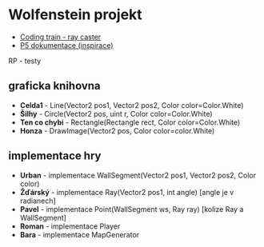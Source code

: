﻿# Wolfenstein projekt

- [Coding train - ray caster](https://www.youtube.com/watch?v=TOEi6T2mtHo)
- [P5 dokumentace (inspirace)](https://p5js.org/reference/p5/line/)

RP - testy

## graficka knihovna
- **Celda1** - Line(Vector2 pos1, Vector2 pos2, Color color=Color.White)
- **Šilhy** - Circle(Vector2 pos, uint r, Color color=Color.White)
- **Ten co chybi** - Rectangle(Rectangle rect, Color color=Color.White)
- **Honza** - DrawImage(Vector2 pos, Color color=color.White)


## implementace hry 

- **Urban** - implementace WallSegment(Vector2 pos1, Vector2 pos2, Color color)
- **Žďárský** - implementace Ray(Vector2 pos1, int angle) [angle je v radianech]
- **Pavel** - implementace Point(WallSegment ws, Ray ray)  [kolize Ray a WallSegment]
- **Roman** - implementace Player
- **Bara** - implementace MapGenerator

